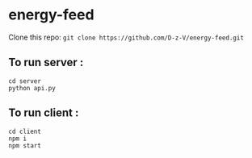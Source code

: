 # energy-feed

Clone this repo: `git clone https://github.com/D-z-V/energy-feed.git`

## To run server : 
```
cd server
python api.py
```

## To run client :
```
cd client
npm i
npm start
